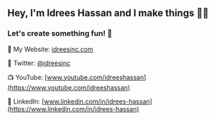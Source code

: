 ## Hey, I'm Idrees Hassan and I make things 👋🏽

### Let's create something fun! 🎉

🔭 My Website: [idreesinc.com](https://idreesinc.com)

🦤 Twitter: [@idreesinc](https://twitter.com/IdreesInc)

📺 YouTube: [www.youtube.com/idreeshassan](https://www.youtube.com/idreeshassan)

💼 LinkedIn: [www.linkedin.com/in/idrees-hassan](https://www.linkedin.com/in/idrees-hassan)
